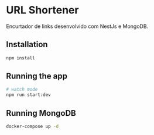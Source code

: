 # URL Shortener

Encurtador de links desenvolvido com NestJs e MongoDB.

## Installation

```bash
npm install
```

## Running the app

```bash
# watch mode
npm run start:dev
```
## Running MongoDB

```bash
docker-compose up -d
```